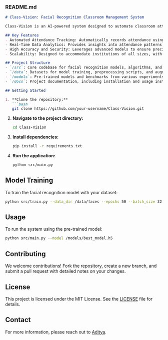 ### **README.md**

```markdown
# Class-Vision: Facial Recognition Classroom Management System

Class-Vision is an AI-powered system designed to automate classroom attendance and management using facial recognition technology. The project enhances accuracy, security, and real-time data analytics, providing a scalable and efficient solution for educational institutions.

## Key Features
- Automated Attendance Tracking: Automatically records attendance using facial recognition, reducing manual errors and preventing proxy attendance.
- Real-Time Data Analytics: Provides insights into attendance patterns and student participation.
- High Accuracy and Security: Leverages advanced models to ensure precise identification and secure access control.
- Scalability: Designed to accommodate institutions of all sizes, with the capability to expand as needed.

## Project Structure
- `/src`: Core codebase for facial recognition models, algorithms, and system logic.
- `/data`: Datasets for model training, preprocessing scripts, and augmentation tools.
- `/models`: Pre-trained models and benchmarks from various experiments.
- `/docs`: Project documentation, including installation and usage instructions.

## Getting Started

1. **Clone the repository:**
   ```bash
   git clone https://github.com/your-username/Class-Vision.git
   ```

2. **Navigate to the project directory:**
   ```bash
   cd Class-Vision
   ```

3. **Install dependencies:**
   ```bash
   pip install -r requirements.txt
   ```

4. **Run the application:**
   ```bash
   python src/main.py
   ```

## Model Training
To train the facial recognition model with your dataset:

```bash
python src/train.py --data_dir /data/faces --epochs 50 --batch_size 32
```

## Usage
To run the system using the pre-trained model:

```bash
python src/main.py --model /models/best_model.h5
```

## Contributing
We welcome contributions! Fork the repository, create a new branch, and submit a pull request with detailed notes on your changes.

## License
This project is licensed under the MIT License. See the [LICENSE](LICENSE) file for details.

## Contact
For more information, please reach out to [Aditya](mailto:adityamanoja@gmail.com).
